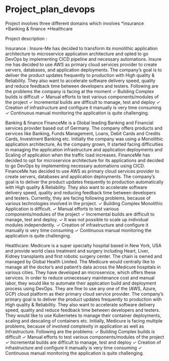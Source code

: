 # Project_plan_devops

Project involves three different domains which involves
*insurance
*Banking & finance
*Healthcare

Project description :

Insurance :
Insure-Me has decided to transform its monolithic application architecture to microservice application architecture and opted to go DevOps by implementing CICD pipeline and necessary automations. Insure me has decided to use AWS as primary cloud services provider to create servers, databases, and application deployments.
The company’s goal is to deliver the product updates frequently to production with High
quality & Reliability. They also want to accelerate software delivery speed, quality and reduce
feedback time between developers and testers.
Following are the problems the company is facing at the moment
✓ Building Complex builds is difficult
✓ Manual efforts to test various components/modules of the project
✓ Incremental builds are difficult to manage, test and deploy
✓ Creation of infrastructure and configure it manually is very time consuming
✓ Continuous manual monitoring the application is quite challenging.

Banking & finance
FinanceMe is a Global leading Banking and Financial services provider based out of Germany. The company offers products and services like Banking, Funds Management, Loans, Debit Cards and Credits Cards, Investment Banking etc. Initially the company was using a Monolithic application architecture, As the company grown, It started facing difficulties in managing the application infrastructure and application deployments and Scaling of application when the traffic load increases.
FinanceMe has decided to opt for microservice architecture for its applications and decided to go DevOps by implementing necessary automations using CICD. FinanceMe has decided to use AWS as primary cloud services provider to create servers, databases and application deployments.
The company’s goal is to deliver the product updates frequently to production automatically with High quality & Reliability. They also want to accelerate software delivery speed, quality and reducing feedback time between developers and testers.
Currently, they are facing following problems, because of various technologies involved in the project.
✓ Building Complex Monolithic Application is difficult.
✓ Manual efforts to test various components/modules of the project
✓ Incremental builds are difficult to manage, test and deploy.
✓ It was not possible to scale up individual modules independently.
✓ Creation of infrastructure and configure it manually is very time consuming
✓ Continuous manual monitoring the application is quite challenging.

Healthcare:
Medicure is a super specialty hospital based in New York, USA and provide world class treatment and surgery including Heart, Liver, Kidney transplants and first robotic surgery center. The chain is owned and managed by Global Health Limited.
The Medicure would centrally like to manage all the doctor’s and patient’s data across the Medicure hospitals in various cities. They have developed an microservice, which offers these services. In order to reduce unnecessary maintenance cost and manual labor, they would like to automate their application build and deployment process using DevOps. They are fine to use any one of the (AWS, Azure, GCP) cloud platform as their primary cloud service provider.
The company’s primary goal is to deliver the product updates frequently to production with High quality & Reliability. They also want to accelerate software delivery speed, quality and reduce feedback time between developers and testers. They would like to use Kubernetes to manage their container deployments, scaling and descaling of containers etc.
Initially, Medicure is facing multiple problems, because of involved complexity in application as well as Infrastructure.
Following are the problems:
✓ Building Complex builds is difficult
✓ Manual efforts to test various components/modules of the project
✓ Incremental builds are difficult to manage, test and deploy
✓ Creation of infrastructure and configure it manually is very time consuming
✓ Continuous manual monitoring the application is quite challenging.
